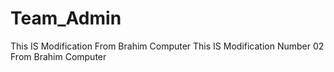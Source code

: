# Team_Admin
  This IS Modification From Brahim Computer
  This IS Modification Number 02 From Brahim Computer
